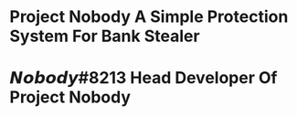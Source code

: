 # Project Nobody A Simple Protection System For Bank Stealer 
# 𝙉𝙤𝙗𝙤𝙙𝙮#8213 Head Developer Of Project Nobody
